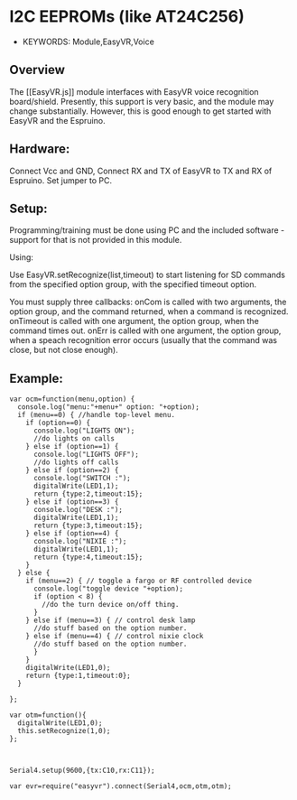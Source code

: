 <!--- Copyright (c) 2014 Spence Konde. See the file LICENSE for copying permission. -->
I2C EEPROMs (like AT24C256)
========================

* KEYWORDS: Module,EasyVR,Voice


Overview
------------------
The [[EasyVR.js]] module interfaces with EasyVR voice recognition board/shield. Presently, this support is very basic, and the module may change substantially. However, this is good enough to get started with EasyVR and the Espruino.

Hardware:
------------------
Connect Vcc and GND, 
Connect RX and TX of EasyVR to TX and RX of Espruino.
Set jumper to PC. 

Setup:
---------------------
Programming/training must be done using PC and the included software - support for that is not provided in this module. 

Using:

Use EasyVR.setRecognize(list,timeout) to start listening for SD commands from the specified option group, with the specified timeout option. 

You must supply three callbacks: 
onCom is called with two arguments, the option group, and the command returned, when a command is recognized.  
onTimeout is called with one argument, the option group, when the command times out. 
onErr is called with one argument, the option group, when a speach recognition error occurs (usually that the command was close, but not close enough). 

Example:
-------------

```
var ocm=function(menu,option) {
  console.log("menu:"+menu+" option: "+option);
  if (menu==0) { //handle top-level menu.
    if (option==0) {
      console.log("LIGHTS ON");
      //do lights on calls
    } else if (option==1) {
      console.log("LIGHTS OFF");
      //do lights off calls
    } else if (option==2) {
      console.log("SWITCH :");
      digitalWrite(LED1,1);
      return {type:2,timeout:15};
    } else if (option==3) {
      console.log("DESK :");
      digitalWrite(LED1,1);
      return {type:3,timeout:15};
    } else if (option==4) {
      console.log("NIXIE :");
      digitalWrite(LED1,1);
      return {type:4,timeout:15};
    }
  } else {
    if (menu==2) { // toggle a fargo or RF controlled device
      console.log("toggle device "+option);
      if (option < 8) {
        //do the turn device on/off thing. 
      } 
    } else if (menu==3) { // control desk lamp
      //do stuff based on the option number. 
    } else if (menu==4) { // control nixie clock
      //do stuff based on the option number. 
      } 
    }
    digitalWrite(LED1,0);
    return {type:1,timeout:0};
  }
  
};

var otm=function(){
  digitalWrite(LED1,0);
  this.setRecognize(1,0);
};



Serial4.setup(9600,{tx:C10,rx:C11});
    
var evr=require("easyvr").connect(Serial4,ocm,otm,otm);

```

